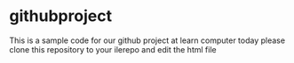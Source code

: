# githubproject
This is a sample code for our github project at learn computer today
please clone this repository to your ilerepo and edit the html file
